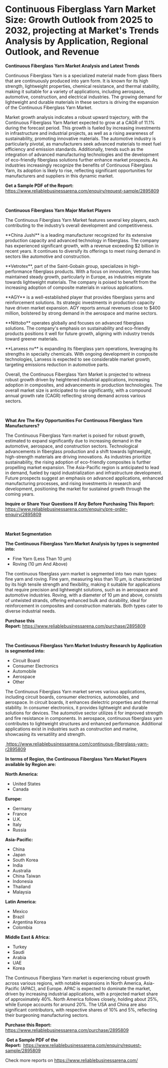 <p><h1>Continuous Fiberglass Yarn Market Size: Growth Outlook from 2025 to 2032, projecting at Market's Trends Analysis by Application, Regional Outlook, and Revenue</h1></p><p><strong>Continuous Fiberglass Yarn Market Analysis and Latest Trends</strong></p>
<p><p>Continuous Fiberglass Yarn is a specialized material made from glass fibers that are continuously produced into yarn form. It is known for its high strength, lightweight properties, chemical resistance, and thermal stability, making it suitable for a variety of applications, including aerospace, automotive, construction, and electrical industries. The growing demand for lightweight and durable materials in these sectors is driving the expansion of the Continuous Fiberglass Yarn Market.</p><p>Market growth analysis indicates a robust upward trajectory, with the Continuous Fiberglass Yarn Market expected to grow at a CAGR of 11.1% during the forecast period. This growth is fueled by increasing investments in infrastructure and industrial projects, as well as a rising awareness of sustainability, promoting innovative materials. The automotive industry is particularly pivotal, as manufacturers seek advanced materials to meet fuel efficiency and emission standards. Additionally, trends such as the integration of advanced manufacturing technologies and the development of eco-friendly fiberglass solutions further enhance market prospects. As industries increasingly recognize the benefits of Continuous Fiberglass Yarn, its adoption is likely to rise, reflecting significant opportunities for manufacturers and suppliers in this dynamic market.</p></p>
<p><strong>Get a Sample PDF of the Report:&nbsp;</strong> <a href="https://www.reliablebusinessarena.com/enquiry/request-sample/2895809?utm_campaign=3189&utm_medium=2&utm_source=Github&utm_content=ia&utm_term=15032025&utm_id=continuous-fiberglass-yarn">https://www.reliablebusinessarena.com/enquiry/request-sample/2895809</a></p>
<p>&nbsp;</p>
<p><strong>Continuous Fiberglass Yarn Major Market Players</strong></p>
<p><p>The Continuous Fiberglass Yarn Market features several key players, each contributing to the industry’s overall development and competitiveness. </p><p>**China Jushi** is a leading manufacturer recognized for its extensive production capacity and advanced technology in fiberglass. The company has experienced significant growth, with a revenue exceeding $2 billion in recent years. It continues to diversify its offerings to meet rising demand in sectors like automotive and construction.</p><p>**Vetrotex**, part of the Saint-Gobain group, specializes in high-performance fiberglass products. With a focus on innovation, Vetrotex has maintained steady growth, particularly in Europe, as industries migrate towards lightweight materials. The company is poised to benefit from the increasing adoption of composite materials in various applications.</p><p>**AGY** is a well-established player that provides fiberglass yarns and reinforcement solutions. Its strategic investments in production capacity have driven market expansion. AGY reports annual revenues close to $400 million, bolstered by strong demand in the aerospace and marine sectors.</p><p>**Nittobo** operates globally and focuses on advanced fiberglass solutions. The company's emphasis on sustainability and eco-friendly products positions it well for future growth, aligning with industry trends toward greener materials.</p><p>**Lanxess nv** is expanding its fiberglass yarn operations, leveraging its strengths in specialty chemicals. With ongoing development in composite technologies, Lanxess is expected to see considerable market growth, targeting emissions reduction in automotive parts.</p><p>Overall, the Continuous Fiberglass Yarn Market is projected to witness robust growth driven by heightened industrial applications, increasing adoption in composites, and advancements in production technologies. The overall market size is anticipated to rise significantly, with a compound annual growth rate (CAGR) reflecting strong demand across various sectors.</p></p>
<p>&nbsp;</p>
<p><strong>What Are The Key Opportunities For Continuous Fiberglass Yarn Manufacturers?</strong></p>
<p><p>The Continuous Fiberglass Yarn market is poised for robust growth, estimated to expand significantly due to increasing demand in the automotive, aerospace, and construction sectors. Technological advancements in fiberglass production and a shift towards lightweight, high-strength materials are driving innovations. As industries prioritize sustainability, the rising adoption of eco-friendly composites is further propelling market expansion. The Asia-Pacific region is anticipated to lead in demand, fueled by rapid industrialization and infrastructure development. Future prospects suggest an emphasis on advanced applications, enhanced manufacturing processes, and rising investments in research and development, positioning the market for sustained growth through the coming years.</p></p>
<p><strong>Inquire or Share Your Questions If Any Before Purchasing This Report:</strong> <a href="https://www.reliablebusinessarena.com/enquiry/pre-order-enquiry/2895809?utm_campaign=3189&utm_medium=2&utm_source=Github&utm_content=ia&utm_term=15032025&utm_id=continuous-fiberglass-yarn">https://www.reliablebusinessarena.com/enquiry/pre-order-enquiry/2895809</a></p>
<p>&nbsp;</p>
<p><strong>Market Segmentation</strong></p>
<p><strong>The Continuous Fiberglass Yarn Market Analysis by types is segmented into:</strong></p>
<p><ul><li>Fine Yarn (Less Than 10 µm)</li><li>Roving (10 µm And Above)</li></ul></p>
<p><p>The continuous fiberglass yarn market is segmented into two main types: fine yarn and roving. Fine yarn, measuring less than 10 µm, is characterized by its high tensile strength and flexibility, making it suitable for applications that require precision and lightweight solutions, such as in aerospace and automotive industries. Roving, with a diameter of 10 µm and above, consists of untwisted strands, offering enhanced bulk and durability, ideal for reinforcement in composites and construction materials. Both types cater to diverse industrial needs.</p></p>
<p><strong>Purchase this Report:&nbsp;</strong><a href="https://www.reliablebusinessarena.com/purchase/2895809?utm_campaign=3189&utm_medium=2&utm_source=Github&utm_content=ia&utm_term=15032025&utm_id=continuous-fiberglass-yarn">https://www.reliablebusinessarena.com/purchase/2895809</a></p>
<p>&nbsp;</p>
<p><strong>The Continuous Fiberglass Yarn Market Industry Research by Application is segmented into:</strong></p>
<p><ul><li>Circuit Board</li><li>Consumer Electronics</li><li>Automobile</li><li>Aerospace</li><li>Other</li></ul></p>
<p><p>The Continuous Fiberglass Yarn market serves various applications, including circuit boards, consumer electronics, automobiles, and aerospace. In circuit boards, it enhances dielectric properties and thermal stability. In consumer electronics, it provides lightweight and durable solutions for devices. The automotive sector utilizes it for improved strength and fire resistance in components. In aerospace, continuous fiberglass yarn contributes to lightweight structures and enhanced performance. Additional applications exist in industries such as construction and marine, showcasing its versatility and strength.</p></p>
<p><a href="https://www.reliablebusinessarena.com/continuous-fiberglass-yarn-r2895809?utm_campaign=3189&utm_medium=2&utm_source=Github&utm_content=ia&utm_term=15032025&utm_id=continuous-fiberglass-yarn">&nbsp;https://www.reliablebusinessarena.com/continuous-fiberglass-yarn-r2895809</a></p>
<p><strong>In terms of Region, the Continuous Fiberglass Yarn Market Players available by Region are:</strong></p>
<p>
    <p> <strong> North America: </strong>
        <ul>
            <li>United States</li>
            <li>Canada</li>
        </ul>
        </p> 
    <p> <strong> Europe: </strong>
        <ul>
            <li>Germany</li>
            <li>France</li>
            <li>U.K.</li>
            <li>Italy</li>
            <li>Russia</li>
        </ul>
        </p> 
    <p> <strong> Asia-Pacific: </strong>
        <ul>
            <li>China</li>
            <li>Japan</li>
            <li>South Korea</li>
            <li>India</li>
            <li>Australia</li>
            <li>China Taiwan</li>
            <li>Indonesia</li>
            <li>Thailand</li>
            <li>Malaysia</li>
        </ul>
        </p> 
    <p> <strong> Latin America: </strong>
        <ul>
            <li>Mexico</li>
            <li>Brazil</li>
            <li>Argentina Korea</li>
            <li>Colombia</li>
        </ul>
        </p> 
    <p> <strong> Middle East & Africa: </strong>
        <ul>
            <li>Turkey</li>
            <li>Saudi</li>
            <li>Arabia</li>
            <li>UAE</li>
            <li>Korea</li>
        </ul>
    </p>
    </p>
<p><p>The Continuous Fiberglass Yarn market is experiencing robust growth across various regions, with notable expansions in North America, Asia-Pacific (APAC), and Europe. APAC is expected to dominate the market, driven by increasing industrial applications, with a projected market share of approximately 40%. North America follows closely, holding about 25%, while Europe accounts for around 20%. The USA and China are also significant contributors, with respective shares of 10% and 5%, reflecting their burgeoning manufacturing sectors.</p></p>
<p><strong>Purchase this Report: </strong><a href="https://www.reliablebusinessarena.com/purchase/2895809?utm_campaign=3189&utm_medium=2&utm_source=Github&utm_content=ia&utm_term=15032025&utm_id=continuous-fiberglass-yarn">https://www.reliablebusinessarena.com/purchase/2895809</a></p>
<p>&nbsp;<strong>Get a Sample PDF of the Report:&nbsp;&nbsp;</strong><a href="https://www.reliablebusinessarena.com/enquiry/request-sample/2895809?utm_campaign=3189&utm_medium=2&utm_source=Github&utm_content=ia&utm_term=15032025&utm_id=continuous-fiberglass-yarn">https://www.reliablebusinessarena.com/enquiry/request-sample/2895809</a></p>
<p><strong></strong></p>
<p>Check more reports on <a href="https://www.reliablebusinessarena.com/?utm_campaign=3189&utm_medium=2&utm_source=Github&utm_content=ia&utm_term=15032025&utm_id=continuous-fiberglass-yarn">https://www.reliablebusinessarena.com/</a></p>